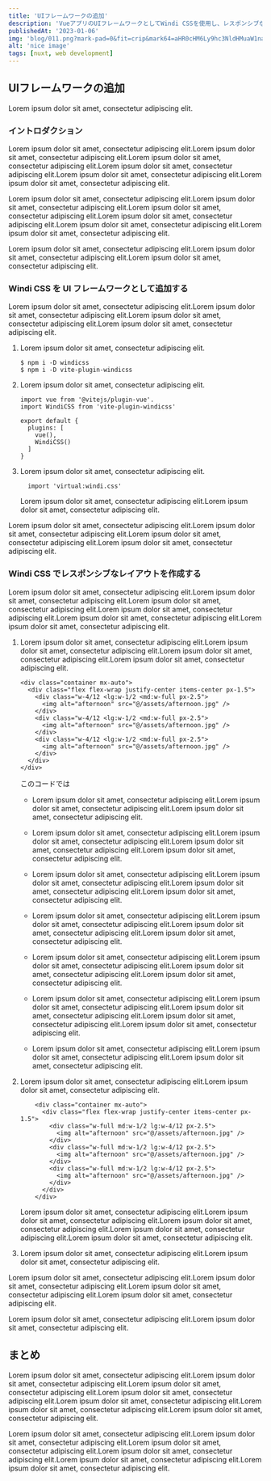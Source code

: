 ```yaml
---
title: 'UIフレームワークの追加'
description: 'VueアプリのUIフレームワークとしてWindi CSSを使用し、レスポンシブなレイアウトを作成します。'
publishedAt: '2023-01-06'
img: 'blog/011.png?mark-pad=0&fit=crip&mark64=aHR0cHM6Ly9hc3NldHMuaW1naXgubmV0L350ZXh0P3R4dDY0PVZVa2c0NE9WNDRPczQ0Tzg0NE9nNDRPdjQ0Tzg0NEt2NDRHdTZMLTk1WXFnJnR4dGNscj1mZmYmdHh0c2l6ZT04NCZ3PTEyMDAmdHh0cGFkPTIwJnR4dGZvbnQ9SGlyYWdpbm8lMjBTYW5zJTIwVzYmdHh0LXNoYWQ9NSZiZz0zODA5NjQ5RSZ0eHRhbGlnbj1jZW50ZXI&mark-align=center%2Cmiddle'
alt: 'nice image'
tags: [nuxt, web development]
---
```

## UIフレームワークの追加
Lorem ipsum dolor sit amet, consectetur adipiscing elit.

### イントロダクション

Lorem ipsum dolor sit amet, consectetur adipiscing elit.Lorem ipsum dolor sit amet, consectetur adipiscing elit.Lorem ipsum dolor sit amet, consectetur adipiscing elit.Lorem ipsum dolor sit amet, consectetur adipiscing elit.Lorem ipsum dolor sit amet, consectetur adipiscing elit.Lorem ipsum dolor sit amet, consectetur adipiscing elit.

Lorem ipsum dolor sit amet, consectetur adipiscing elit.Lorem ipsum dolor sit amet, consectetur adipiscing elit.Lorem ipsum dolor sit amet, consectetur adipiscing elit.Lorem ipsum dolor sit amet, consectetur adipiscing elit.Lorem ipsum dolor sit amet, consectetur adipiscing elit.Lorem ipsum dolor sit amet, consectetur adipiscing elit.

Lorem ipsum dolor sit amet, consectetur adipiscing elit.Lorem ipsum dolor sit amet, consectetur adipiscing elit.Lorem ipsum dolor sit amet, consectetur adipiscing elit.

### Windi CSS を UI フレームワークとして追加する

Lorem ipsum dolor sit amet, consectetur adipiscing elit.Lorem ipsum dolor sit amet, consectetur adipiscing elit.Lorem ipsum dolor sit amet, consectetur adipiscing elit.Lorem ipsum dolor sit amet, consectetur adipiscing elit.

1. Lorem ipsum dolor sit amet, consectetur adipiscing elit.

    ```
    $ npm i -D windicss
    $ npm i -D vite-plugin-windicss
    ```

2. Lorem ipsum dolor sit amet, consectetur adipiscing elit.

    ```js[vite.config.js]
    import vue from '@vitejs/plugin-vue'.
    import WindiCSS from 'vite-plugin-windicss'

    export default {
      plugins: [
        vue(),
        WindiCSS()
      ]
    }
    ```

3. Lorem ipsum dolor sit amet, consectetur adipiscing elit.

    ```[styles/index.js]
      import 'virtual:windi.css'
    ```

    Lorem ipsum dolor sit amet, consectetur adipiscing elit.Lorem ipsum dolor sit amet, consectetur adipiscing elit.

Lorem ipsum dolor sit amet, consectetur adipiscing elit.Lorem ipsum dolor sit amet, consectetur adipiscing elit.Lorem ipsum dolor sit amet, consectetur adipiscing elit.Lorem ipsum dolor sit amet, consectetur adipiscing elit.

### Windi CSS でレスポンシブなレイアウトを作成する

Lorem ipsum dolor sit amet, consectetur adipiscing elit.Lorem ipsum dolor sit amet, consectetur adipiscing elit.Lorem ipsum dolor sit amet, consectetur adipiscing elit.Lorem ipsum dolor sit amet, consectetur adipiscing elit.Lorem ipsum dolor sit amet, consectetur adipiscing elit.Lorem ipsum dolor sit amet, consectetur adipiscing elit.

1. Lorem ipsum dolor sit amet, consectetur adipiscing elit.Lorem ipsum dolor sit amet, consectetur adipiscing elit.Lorem ipsum dolor sit amet, consectetur adipiscing elit.Lorem ipsum dolor sit amet, consectetur adipiscing elit.

    ```vue[App.vue]
    <div class="container mx-auto">
      <div class="flex flex-wrap justify-center items-center px-1.5">
        <div class="w-4/12 <lg:w-1/2 <md:w-full px-2.5">
          <img alt="afternoon" src="@/assets/afternoon.jpg" />
        </div>
        <div class="w-4/12 <lg:w-1/2 <md:w-full px-2.5">
          <img alt="afternoon" src="@/assets/afternoon.jpg" />
        </div>
        <div class="w-4/12 <lg:w-1/2 <md:w-full px-2.5">
          <img alt="afternoon" src="@/assets/afternoon.jpg" />
        </div>
      </div>
    </div>
    ```

    このコードでは

    * Lorem ipsum dolor sit amet, consectetur adipiscing elit.Lorem ipsum dolor sit amet, consectetur adipiscing elit.Lorem ipsum dolor sit amet, consectetur adipiscing elit.

    * Lorem ipsum dolor sit amet, consectetur adipiscing elit.Lorem ipsum dolor sit amet, consectetur adipiscing elit.Lorem ipsum dolor sit amet, consectetur adipiscing elit.Lorem ipsum dolor sit amet, consectetur adipiscing elit.

    * Lorem ipsum dolor sit amet, consectetur adipiscing elit.Lorem ipsum dolor sit amet, consectetur adipiscing elit.Lorem ipsum dolor sit amet, consectetur adipiscing elit.Lorem ipsum dolor sit amet, consectetur adipiscing elit.

    * Lorem ipsum dolor sit amet, consectetur adipiscing elit.Lorem ipsum dolor sit amet, consectetur adipiscing elit.Lorem ipsum dolor sit amet, consectetur adipiscing elit.Lorem ipsum dolor sit amet, consectetur adipiscing elit.

    * Lorem ipsum dolor sit amet, consectetur adipiscing elit.Lorem ipsum dolor sit amet, consectetur adipiscing elit.Lorem ipsum dolor sit amet, consectetur adipiscing elit.Lorem ipsum dolor sit amet, consectetur adipiscing elit.

    * Lorem ipsum dolor sit amet, consectetur adipiscing elit.Lorem ipsum dolor sit amet, consectetur adipiscing elit.Lorem ipsum dolor sit amet, consectetur adipiscing elit.Lorem ipsum dolor sit amet, consectetur adipiscing elit.Lorem ipsum dolor sit amet, consectetur adipiscing elit.

    * Lorem ipsum dolor sit amet, consectetur adipiscing elit.Lorem ipsum dolor sit amet, consectetur adipiscing elit.Lorem ipsum dolor sit amet, consectetur adipiscing elit.

2. Lorem ipsum dolor sit amet, consectetur adipiscing elit.Lorem ipsum dolor sit amet, consectetur adipiscing elit.

    ```vue[App.vue]
        <div class="container mx-auto">
          <div class="flex flex-wrap justify-center items-center px-1.5">
            <div class="w-full md:w-1/2 lg:w-4/12 px-2.5">
              <img alt="afternoon" src="@/assets/afternoon.jpg" />
            </div>
            <div class="w-full md:w-1/2 lg:w-4/12 px-2.5">
              <img alt="afternoon" src="@/assets/afternoon.jpg" />
            </div>
            <div class="w-full md:w-1/2 lg:w-4/12 px-2.5">
              <img alt="afternoon" src="@/assets/afternoon.jpg" />
            </div>
          </div>
        </div>
    ```

    Lorem ipsum dolor sit amet, consectetur adipiscing elit.Lorem ipsum dolor sit amet, consectetur adipiscing elit.Lorem ipsum dolor sit amet, consectetur adipiscing elit.Lorem ipsum dolor sit amet, consectetur adipiscing elit.Lorem ipsum dolor sit amet, consectetur adipiscing elit.

3. Lorem ipsum dolor sit amet, consectetur adipiscing elit.Lorem ipsum dolor sit amet, consectetur adipiscing elit.

Lorem ipsum dolor sit amet, consectetur adipiscing elit.Lorem ipsum dolor sit amet, consectetur adipiscing elit.Lorem ipsum dolor sit amet, consectetur adipiscing elit.Lorem ipsum dolor sit amet, consectetur adipiscing elit.

Lorem ipsum dolor sit amet, consectetur adipiscing elit.Lorem ipsum dolor sit amet, consectetur adipiscing elit.

## まとめ

Lorem ipsum dolor sit amet, consectetur adipiscing elit.Lorem ipsum dolor sit amet, consectetur adipiscing elit.Lorem ipsum dolor sit amet, consectetur adipiscing elit.Lorem ipsum dolor sit amet, consectetur adipiscing elit.Lorem ipsum dolor sit amet, consectetur adipiscing elit.Lorem ipsum dolor sit amet, consectetur adipiscing elit.Lorem ipsum dolor sit amet, consectetur adipiscing elit.

Lorem ipsum dolor sit amet, consectetur adipiscing elit.Lorem ipsum dolor sit amet, consectetur adipiscing elit.Lorem ipsum dolor sit amet, consectetur adipiscing elit.Lorem ipsum dolor sit amet, consectetur adipiscing elit.Lorem ipsum dolor sit amet, consectetur adipiscing elit.Lorem ipsum dolor sit amet, consectetur adipiscing elit.
